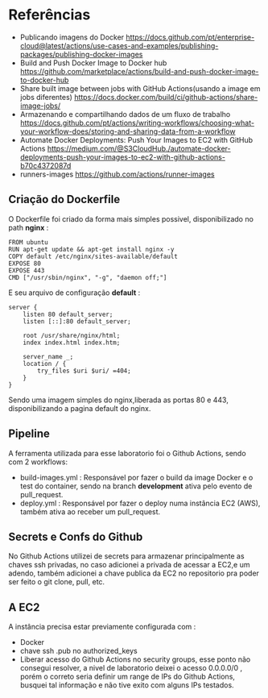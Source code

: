 # Referências

- Publicando imagens do Docker https://docs.github.com/pt/enterprise-cloud@latest/actions/use-cases-and-examples/publishing-packages/publishing-docker-images
- Build and Push Docker Image to Docker hub https://github.com/marketplace/actions/build-and-push-docker-image-to-docker-hub
- Share built image between jobs with GitHub Actions(usando a image em jobs diferentes) https://docs.docker.com/build/ci/github-actions/share-image-jobs/
- Armazenando e compartilhando dados de um fluxo de trabalho https://docs.github.com/pt/actions/writing-workflows/choosing-what-your-workflow-does/storing-and-sharing-data-from-a-workflow
- Automate Docker Deployments: Push Your Images to EC2 with GitHub Actions https://medium.com/@S3CloudHub./automate-docker-deployments-push-your-images-to-ec2-with-github-actions-b70c4372087d
- runners-images https://github.com/actions/runner-images



## Criação do Dockerfile

O Dockerfile foi criado da forma mais simples possivel, disponibilizado no path <b>nginx</b> :

    FROM ubuntu
    RUN apt-get update && apt-get install nginx -y
    COPY default /etc/nginx/sites-available/default
    EXPOSE 80
    EXPOSE 443
    CMD ["/usr/sbin/nginx", "-g", "daemon off;"]

E seu arquivo de configuração <b>default</b> :

    server {
        listen 80 default_server;
        listen [::]:80 default_server;
        
        root /usr/share/nginx/html;
        index index.html index.htm;

        server_name _;
        location / {
            try_files $uri $uri/ =404;
        }
    }

Sendo uma imagem simples do nginx,liberada as portas 80 e 443, disponibilizando a pagina default do nginx.

## Pipeline

A ferramenta utilizada para esse laboratorio foi o Github Actions, sendo com 2 workflows:

- build-images.yml : Responsável por fazer o build da image Docker e o test do container, sendo na branch <b>development</b> ativa pelo evento de pull_request.
- deploy.yml : Responsável por fazer o deploy numa instância EC2 (AWS), também ativa ao receber um pull_request.

## Secrets e Confs do Github

No Github Actions utilizei de secrets para armazenar principalmente as chaves ssh privadas, no caso adicionei a privada de acessar a EC2,e um adendo, também adicionei a chave publica da EC2 no repositorio pra poder ser feito o git clone, pull, etc.

## A EC2

A instância precisa estar previamente configurada com :

- Docker
- chave ssh .pub no authorized_keys
- Liberar acesso do Github Actions no security groups, esse ponto não consegui resolver, a nivel de laboratorio deixei o acesso 0.0.0.0/0 , porém o correto seria definir um range de IPs do Github Actions, busquei tal informação e não tive exito com alguns IPs testados.